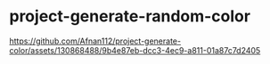 ﻿# project-generate-random-color

https://github.com/Afnan112/project-generate-color/assets/130868488/9b4e87eb-dcc3-4ec9-a811-01a87c7d2405
